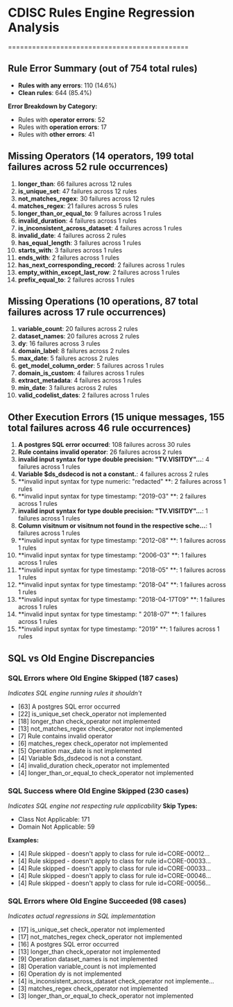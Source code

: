 # CDISC Rules Engine Regression Analysis

=============================================

## Rule Error Summary (out of 754 total rules)

- **Rules with any errors**: 110 (14.6%)
- **Clean rules**: 644 (85.4%)

**Error Breakdown by Category:**

- Rules with **operator errors**: 52
- Rules with **operation errors**: 17
- Rules with **other errors**: 41

## Missing Operators (14 operators, 199 total failures across 52 rule occurrences)

1.  **longer_than**: 66 failures across 12 rules
2.  **is_unique_set**: 47 failures across 12 rules
3.  **not_matches_regex**: 30 failures across 12 rules
4.  **matches_regex**: 21 failures across 5 rules
5.  **longer_than_or_equal_to**: 9 failures across 1 rules
6.  **invalid_duration**: 4 failures across 1 rules
7.  **is_inconsistent_across_dataset**: 4 failures across 1 rules
8.  **invalid_date**: 4 failures across 2 rules
9.  **has_equal_length**: 3 failures across 1 rules
10. **starts_with**: 3 failures across 1 rules
11. **ends_with**: 2 failures across 1 rules
12. **has_next_corresponding_record**: 2 failures across 1 rules
13. **empty_within_except_last_row**: 2 failures across 1 rules
14. **prefix_equal_to**: 2 failures across 1 rules

## Missing Operations (10 operations, 87 total failures across 17 rule occurrences)

1.  **variable_count**: 20 failures across 2 rules
2.  **dataset_names**: 20 failures across 2 rules
3.  **dy**: 16 failures across 3 rules
4.  **domain_label**: 8 failures across 2 rules
5.  **max_date**: 5 failures across 2 rules
6.  **get_model_column_order**: 5 failures across 1 rules
7.  **domain_is_custom**: 4 failures across 1 rules
8.  **extract_metadata**: 4 failures across 1 rules
9.  **min_date**: 3 failures across 2 rules
10. **valid_codelist_dates**: 2 failures across 1 rules

## Other Execution Errors (15 unique messages, 155 total failures across 46 rule occurrences)

1.  **A postgres SQL error occurred**: 108 failures across 30 rules
2.  **Rule contains invalid operator**: 26 failures across 2 rules
3.  **invalid input syntax for type double precision: "TV.VISITDY"...**: 4 failures across 1 rules
4.  **Variable $ds_dsdecod is not a constant.**: 4 failures across 2 rules
5.  **invalid input syntax for type numeric: "redacted"
    **: 2 failures across 1 rules
6.  **invalid input syntax for type timestamp: "2019-03"
    **: 2 failures across 1 rules
7.  **invalid input syntax for type double precision: "TV.VISITDY"...**: 1 failures across 1 rules
8.  **Column visitnum or visitnum not found in the respective sche...**: 1 failures across 1 rules
9.  **invalid input syntax for type timestamp: "2012-08"
    **: 1 failures across 1 rules
10. **invalid input syntax for type timestamp: "2006-03"
    **: 1 failures across 1 rules
11. **invalid input syntax for type timestamp: "2018-05"
    **: 1 failures across 1 rules
12. **invalid input syntax for type timestamp: "2018-04"
    **: 1 failures across 1 rules
13. **invalid input syntax for type timestamp: "2018-04-17T09"
    **: 1 failures across 1 rules
14. **invalid input syntax for type timestamp: " 2018-07"
    **: 1 failures across 1 rules
15. **invalid input syntax for type timestamp: "2019"
    **: 1 failures across 1 rules

## SQL vs Old Engine Discrepancies

### SQL Errors where Old Engine Skipped (187 cases)

_Indicates SQL engine running rules it shouldn't_

- [63] A postgres SQL error occurred
- [22] is_unique_set check_operator not implemented
- [18] longer_than check_operator not implemented
- [13] not_matches_regex check_operator not implemented
- [7] Rule contains invalid operator
- [6] matches_regex check_operator not implemented
- [5] Operation max_date is not implemented
- [4] Variable $ds_dsdecod is not a constant.
- [4] invalid_duration check_operator not implemented
- [4] longer_than_or_equal_to check_operator not implemented

### SQL Success where Old Engine Skipped (230 cases)

_Indicates SQL engine not respecting rule applicability_
**Skip Types:**

- Class Not Applicable: 171
- Domain Not Applicable: 59

**Examples:**

- [4] Rule skipped - doesn't apply to class for rule id=CORE-00012...
- [4] Rule skipped - doesn't apply to class for rule id=CORE-00033...
- [4] Rule skipped - doesn't apply to class for rule id=CORE-00033...
- [4] Rule skipped - doesn't apply to class for rule id=CORE-00046...
- [4] Rule skipped - doesn't apply to class for rule id=CORE-00056...

### SQL Errors where Old Engine Succeeded (98 cases)

_Indicates actual regressions in SQL implementation_

- [17] is_unique_set check_operator not implemented
- [17] not_matches_regex check_operator not implemented
- [16] A postgres SQL error occurred
- [13] longer_than check_operator not implemented
- [9] Operation dataset_names is not implemented
- [8] Operation variable_count is not implemented
- [6] Operation dy is not implemented
- [4] is_inconsistent_across_dataset check_operator not implemente...
- [3] matches_regex check_operator not implemented
- [3] longer_than_or_equal_to check_operator not implemented
